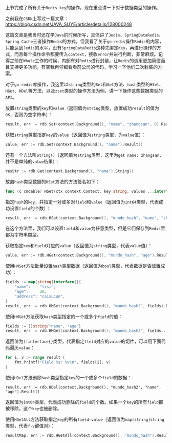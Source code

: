 上节完成了所有关于`Redis key`的操作，现在重点讲一下对于数据类型的操作。

之前我在`CSDN`上写过一篇文章：https://blog.csdn.net/JAVA_SUYE/article/details/128000248

这篇文章是我当时还在学`Java`的时候所写，具体讲了`Jedis`、`SpringDataRedis`、`Spring Cache`三者操作`Redis`的方式。但我看了关于`go-redis`操作`Redis`的内容，只能达到`Jedis`的水平，没有`SpringDataRedis`这种先绑定`Key`，再进行操作的方式，而且每个操作命令都要传入`context`，接收`error`并进行判断，非常麻烦。记得之前在`Whale`工作的时候，内部有对`Redis`进行封装，让`Redis`的调用更加简便而且支持更多功能，有空我再仔细看看前公司的代码，学习一下他们二次封装的方案。

对于`go-redis`库操作，我这里以`string`类型的`Set`和`Get`方法、`hash`类型的`HSet`、`HGet`、`HDel`等方法，以及`zset`类型的操作方法为例，讲一下操作这些数据类型的`API`。

放置`string`类型的`key`和`value`（返回值为`string`类型，放置成功`result`的值为`OK`，否则为空字符串）：

```go
result, err := rdb.Set(context.Background(), "name", "zhangsan", 0).Result()
```

获取`string`类型指定`key`的`value`（返回值为`string`类型，为`value`值）：

```go
value, err := rdb.Get(context.Background(), "name").Result()
```

还有一个方法叫`String()`（返回值为`string`类型，这里为`get name: zhangsan`，并不是单纯的`value`结果）：

```go
resStr := rdb.Get(context.Background(), "name").String()
```

放置`hash`类型数据的`HSet`方法的方法签名如下：

```go
func (c cmdable) HSet(ctx context.Context, key string, values ...interface{}) *IntCmd
```

指定`hash`的`key`，并指定一对或多对`field`和`value`（返回值为`int64`类型，代表成功设置`field`的个数）：

```go
result, err := rdb.HSet(context.Background(), "mundo_hash", "name", "zhangsan", "age", 30).Result()
```

在这个方法里，我们可以设置`field`和`value`为任意类型，但是它们保存到`Redis`里都为字符串类型。

获取指定`key`和`field`对应的`value`（返回值为`string`类型，代表`value`值）：

```go
value, err := rdb.HGet(context.Background(), "mundo_hash", "age").Result()
```

使用`HMSet`方法批量设置`hash`类型数据（返回值为`bool`类型，代表数据是否放置成功）：

```go
fields := map[string]interface{}{
    "name":    "lisi",
    "age":     20,
    "address": "caixucun",
}
result, err := rdb.HMSet(context.Background(), "mundo_hash2", fields).Result()
```

使用`HMGet`方法获取`hash`类型指定的一个或多个`field`的值：

```go
fields := []string{"name", "age"}
result, err := rdb.HMGet(context.Background(), "mundo_hash2", fields...).Result()
```

返回值为`[]interface{}`类型，代表指定`fleld`对应的`value`的切片，可以用下面代码遍历`value`：

```go
for i, v := range result {
    fmt.Printf("Field %s: %v\n", fields[i], v)
}
```

使用`HDel`方法删除`hash`类型指定`key`的一个或多个`field`的数据：

```
result, err := rdb.HDel(context.Background(), "mundo_hash2", "name", "age").Result()
```

返回值为`int64`类型，代表成功删除的`field`的个数。如果一个`key`的所有`field`都被移除，这个`key`也被删除。

使用`HGetAll`方法获取指定`key`的所有`field-value`（返回值为`map[string]string`类型，代表`f-v`键值对）：

```go
resultMap, err := rdb.HGetAll(context.Background(), "mundo_hash").Result()
```
